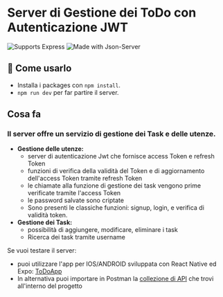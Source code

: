 # Server di Gestione dei  ToDo con Autenticazione JWT

<p>
    <img alt="Supports Express" src="https://img.shields.io/static/v1?label=Express&message=4.16.1&color=%3CCOLOR%3E?style=plastic&logo=Express"/>
    <img alt="Made with Json-Server" src="https://img.shields.io/badge/made%20with-json--server-orange"/>
</p>

## 🚀 Come usarlo

- Installa i packages con `npm install`.
- `npm run dev` per far partire il server.

## Cosa fa
### Il server offre un servizio di gestione dei Task e delle utenze.


- **Gestione delle utenze:**
    - server di autenticazione Jwt che fornisce access Token e refresh Token 
    - funzioni di verifica della validità del Token e di aggiornamento dell'access Token tramite refresh Token
    - le chiamate alla funzione di gestione dei task vengono prime verificate tramite l'access Token
    - le password salvate sono criptate
    - Sono presenti le classiche funzioni: signup, login, e verifica di validità token.
- **Gestione dei Task:**
  - possibilità di aggiungere, modificare, eliminare i task
  - Ricerca dei task tramite username
  
Se vuoi testare il server:

- puoi utilizzare l'app per IOS/ANDROID sviluppata con React Native ed Expo: [ToDoApp](https://github.com/gian89/ToDoApp)
- In alternativa puoi importare in Postman la [collezione di API](Jwt_and_Todo.postman_collection.json) che trovi all'interno del progetto
